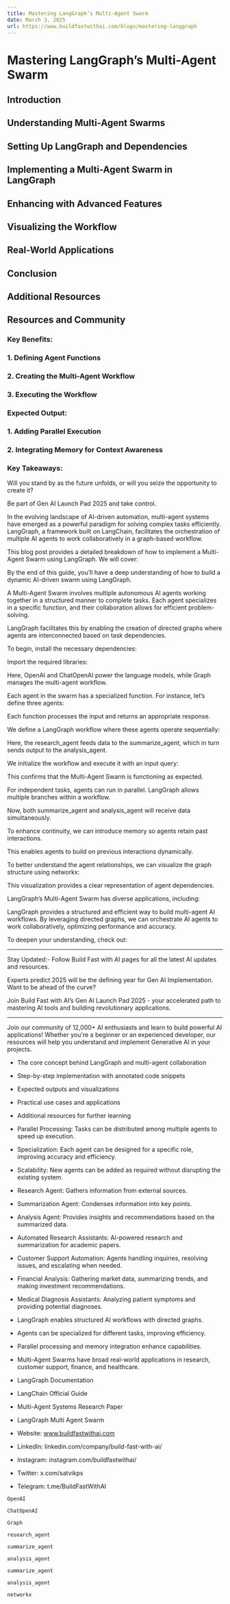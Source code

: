 ```yaml
---
title: Mastering LangGraph’s Multi-Agent Swarm
date: March 3, 2025
url: https://www.buildfastwithai.com/blogs/mastering-langgraph
---
```


# Mastering LangGraph’s Multi-Agent Swarm

## Introduction

## Understanding Multi-Agent Swarms

## Setting Up LangGraph and Dependencies

## Implementing a Multi-Agent Swarm in LangGraph

## Enhancing with Advanced Features

## Visualizing the Workflow

## Real-World Applications

## Conclusion

## Additional Resources

## Resources and Community

### Key Benefits:

### 1. Defining Agent Functions

### 2. Creating the Multi-Agent Workflow

### 3. Executing the Workflow

### Expected Output:

### 1. Adding Parallel Execution

### 2. Integrating Memory for Context Awareness

### Key Takeaways:

Will you stand by as the future unfolds, or will you seize the opportunity to create it?

Be part of Gen AI Launch Pad 2025 and take control.

In the evolving landscape of AI-driven automation, multi-agent systems have emerged as a powerful paradigm for solving complex tasks efficiently. LangGraph, a framework built on LangChain, facilitates the orchestration of multiple AI agents to work collaboratively in a graph-based workflow.

This blog post provides a detailed breakdown of how to implement a Multi-Agent Swarm using LangGraph. We will cover:

By the end of this guide, you’ll have a deep understanding of how to build a dynamic AI-driven swarm using LangGraph.

A Multi-Agent Swarm involves multiple autonomous AI agents working together in a structured manner to complete tasks. Each agent specializes in a specific function, and their collaboration allows for efficient problem-solving.

LangGraph facilitates this by enabling the creation of directed graphs where agents are interconnected based on task dependencies.

To begin, install the necessary dependencies:

Import the required libraries:

Here, OpenAI and ChatOpenAI power the language models, while Graph manages the multi-agent workflow.

Each agent in the swarm has a specialized function. For instance, let’s define three agents:

Each function processes the input and returns an appropriate response.

We define a LangGraph workflow where these agents operate sequentially:

Here, the research_agent feeds data to the summarize_agent, which in turn sends output to the analysis_agent.

We initialize the workflow and execute it with an input query:

This confirms that the Multi-Agent Swarm is functioning as expected.

For independent tasks, agents can run in parallel. LangGraph allows multiple branches within a workflow.

Now, both summarize_agent and analysis_agent will receive data simultaneously.

To enhance continuity, we can introduce memory so agents retain past interactions.

This enables agents to build on previous interactions dynamically.

To better understand the agent relationships, we can visualize the graph structure using networkx:

This visualization provides a clear representation of agent dependencies.

LangGraph’s Multi-Agent Swarm has diverse applications, including:

LangGraph provides a structured and efficient way to build multi-agent AI workflows. By leveraging directed graphs, we can orchestrate AI agents to work collaboratively, optimizing performance and accuracy.

To deepen your understanding, check out:

---------------------------

Stay Updated:- Follow Build Fast with AI pages for all the latest AI updates and resources.

Experts predict 2025 will be the defining year for Gen AI Implementation. Want to be ahead of the curve?

Join Build Fast with AI’s Gen AI Launch Pad 2025 - your accelerated path to mastering AI tools and building revolutionary applications.

---------------------------

Join our community of 12,000+ AI enthusiasts and learn to build powerful AI applications! Whether you're a beginner or an experienced developer, our resources will help you understand and implement Generative AI in your projects.

* The core concept behind LangGraph and multi-agent collaboration
* Step-by-step implementation with annotated code snippets
* Expected outputs and visualizations
* Practical use cases and applications
* Additional resources for further learning

* Parallel Processing: Tasks can be distributed among multiple agents to speed up execution.
* Specialization: Each agent can be designed for a specific role, improving accuracy and efficiency.
* Scalability: New agents can be added as required without disrupting the existing system.

* Research Agent: Gathers information from external sources.
* Summarization Agent: Condenses information into key points.
* Analysis Agent: Provides insights and recommendations based on the summarized data.

* Automated Research Assistants: AI-powered research and summarization for academic papers.
* Customer Support Automation: Agents handling inquiries, resolving issues, and escalating when needed.
* Financial Analysis: Gathering market data, summarizing trends, and making investment recommendations.
* Medical Diagnosis Assistants: Analyzing patient symptoms and providing potential diagnoses.

* LangGraph enables structured AI workflows with directed graphs.
* Agents can be specialized for different tasks, improving efficiency.
* Parallel processing and memory integration enhance capabilities.
* Multi-Agent Swarms have broad real-world applications in research, customer support, finance, and healthcare.

* LangGraph Documentation
* LangChain Official Guide
* Multi-Agent Systems Research Paper
* LangGraph Multi Agent Swarm

* Website: www.buildfastwithai.com
* LinkedIn: linkedin.com/company/build-fast-with-ai/
* Instagram: instagram.com/buildfastwithai/
* Twitter: x.com/satvikps
* Telegram: t.me/BuildFastWithAI

```
OpenAI
```

```
ChatOpenAI
```

```
Graph
```

```
research_agent
```

```
summarize_agent
```

```
analysis_agent
```

```
summarize_agent
```

```
analysis_agent
```

```
networkx
```

